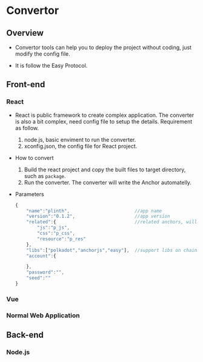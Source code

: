 # Convertor

## Overview

- Convertor tools can help you to deploy the project without coding, just modify the config file.

- It is follow the Easy Protocol.

## Front-end

### React

- React is public framework to create complex application. The converter is also a bit complex, need config file to setup the details. Requirement as follow.

    1. node.js, basic enviment to run the converter.
    2. xconfig.json, the config file for React project.

- How to convert

    1. Build the react project and copy the built files to target directory, such as `package`.
    2. Run the converter. The converter will write the Anchor automatelly.

- Parameters

    ```Javascript
    {  
        "name":"plinth",                        //app name
        "version":"0.1.2",                      //app version
        "related":{                             //related anchors, will create automatelay
            "js":"p_js",
            "css":"p_css",
            "resource":"p_res"
        },
        "libs":["polkadot","anchorjs","easy"],  //support libs on chain
        "account":{

        },
        "password":"",
        "seed":""
    }
    ```

### Vue

### Normal Web Application

## Back-end

### Node.js
